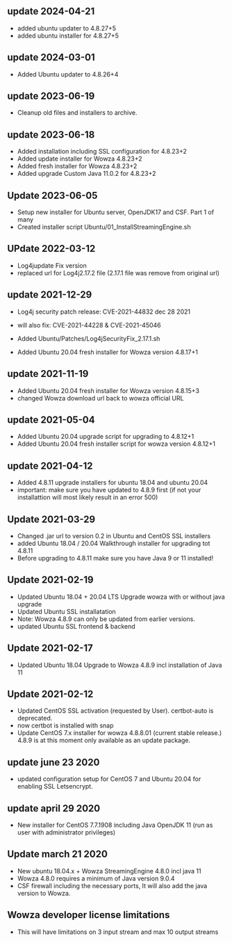## update 2024-04-21
* added ubuntu updater to 4.8.27+5
* added ubuntu installer for 4.8.27+5

## update 2024-03-01
* Added Ubuntu updater to 4.8.26+4 

## update 2023-06-19
* Cleanup old files and installers to archive. 

## update 2023-06-18
* Added installation including SSL configuration for 4.8.23+2
* Added update installer for Wowza 4.8.23+2
* Added fresh installer for Wowza 4.8.23+2
* Added upgrade Custom Java 11.0.2 for 4.8.23+2

## Update 2023-06-05
* Setup new installer for Ubuntu server, OpenJDK17 and CSF. Part 1 of many
* Created installer script Ubuntu/01_InstallStreamingEngine.sh

## UPdate 2022-03-12
* Log4jupdate Fix version
* replaced url for Log4j2.17.2 file (2.17.1 file was remove from original url)


## update 2021-12-29
* Log4j security patch release: CVE-2021-44832 dec 28 2021
* will also fix: CVE-2021-44228 & CVE-2021-45046
* Added Ubuntu/Patches/Log4jSecurityFix_2.17.1.sh

* Added Ubuntu 20.04 fresh installer for Wowza version 4.8.17+1

## update 2021-11-19
* Added Ubuntu 20.04 fresh installer for Wowza version 4.8.15+3
* changed Wowza download url back to wowza official URL

## update 2021-05-04
* Added Ubuntu 20.04 upgrade script for upgrading to 4.8.12+1
* Added Ubuntu 20.04 fresh installer script for wowza version 4.8.12+1

## update 2021-04-12
- Added 4.8.11 upgrade installers for ubuntu 18.04 and ubuntu 20.04
- important: make sure you have updated to 4.8.9 first (if not your installattion will most likely result in an error 500)

## Update 2021-03-29
- Changed .jar url to version 0.2 in Ubuntu and CentOS SSL installers
- added Ubuntu 18.04 / 20.04 Walkthrough installer for upgrading tot 4.8.11 
- Before upgrading to 4.8.11 make sure you have Java 9 or 11 installed!

## Update 2021-02-19
- Updated Ubuntu 18.04 + 20.04 LTS Upgrade wowza with or without java upgrade
- Updated Ubuntu SSL installatation
- Note: Wowza 4.8.9 can only be updated from earlier versions.
- updated Ubuntu SSL frontend & backend

## Update 2021-02-17
- Updated Ubuntu 18.04 Upgrade to Wowza 4.8.9 incl installation of Java 11

## Update 2021-02-12
- Updated CentOS SSL activation (requested by User). certbot-auto is deprecated.
- now certbot is installed with snap
- Update CentOS 7.x installer for wowza 4.8.8.01 (current stable release.) 4.8.9 is at this moment only available as an update package.


## update june 23 2020
- updated configuration setup for CentOS 7 and Ubuntu 20.04 for enabling SSL Letsencrypt.

## update april 29 2020
- New installer for CentOS 7.7.1908 including Java OpenJDK 11 (run as user with administrator privileges)


## Update march 21 2020
- New ubuntu 18.04.x + Wowza StreamingEngine 4.8.0 incl java 11
- Wowza 4.8.0 requires a minimum of Java version 9.0.4
- CSF firewall including the necessary ports, It will also add the java version to Wowza.

## Wowza developer license limitations
- This will have limitations on 3 input stream and max 10 output streams